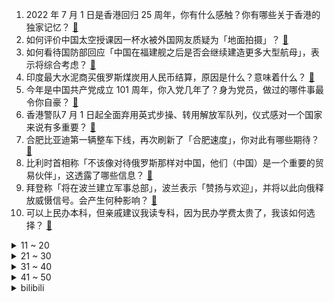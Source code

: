 1. 2022 年 7 月 1 日是香港回归 25 周年，你有什么感触？你有哪些关于香港的独家记忆？ [:link:](https://www.zhihu.com/question/539197870)
2. 如何评价中国太空授课因一杯水被外国网友质疑为「地面拍摄」？ [:link:](https://www.zhihu.com/question/540583680)
3. 如何看待国防部回应「中国在福建舰之后是否会继续建造更多大型航母」，表示将综合考虑？ [:link:](https://www.zhihu.com/question/540785625)
4. 印度最大水泥商买俄罗斯煤炭用人民币结算，原因是什么？意味着什么？ [:link:](https://www.zhihu.com/question/540721895)
5. 今年是中国共产党成立 101 周年，你入党几年了？身为党员，做过的哪件事最令你自豪？ [:link:](https://www.zhihu.com/question/540775507)
6. 香港警队7 月 1 日起全面弃用英式步操、转用解放军队列，仪式感对一个国家来说有多重要？ [:link:](https://www.zhihu.com/question/539197542)
7. 合肥比亚迪第一辆整车下线，再次刷新了「合肥速度」，你对此有哪些期待？ [:link:](https://www.zhihu.com/question/540729779)
8. 比利时首相称「不该像对待俄罗斯那样对中国，他们（中国）是一个重要的贸易伙伴」，这透露了哪些信息？ [:link:](https://www.zhihu.com/question/540290827)
9. 拜登称「将在波兰建立军事总部」，波兰表示「赞扬与欢迎」，并将以此向俄释放威慑信号。会产生何种影响？ [:link:](https://www.zhihu.com/question/540627628)
10. 可以上民办本科，但亲戚建议我读专科，因为民办学费太贵了，我该如何选择？ [:link:](https://www.zhihu.com/question/539849960)
<details>
<summary>11 ~ 20</summary>

11. 2022 年上半年结束了，年初的愿望达成了多少？下半年第一天你对自己有哪些期许？ [:link:](https://www.zhihu.com/question/540741687)
12. 第一经济大省广东 5 月用电量大跌，这主要是受到哪些因素的影响？ [:link:](https://www.zhihu.com/question/540705763)
13. 生命的研究，应当更注重质量还是长度？ [:link:](https://www.zhihu.com/question/540588067)
14. 从来不发朋友圈的人是怎样一种人？ [:link:](https://www.zhihu.com/question/32085955)
15. 河南济源官方允许首套房首付分期，为全国首个官方承认首付分期的城市，将产生哪些影响？ [:link:](https://www.zhihu.com/question/540560616)
16. 6 月 30 日男篮世预赛亚洲区，中国男篮69-76不敌澳大利亚男篮，他们表现如何？ [:link:](https://www.zhihu.com/question/540801025)
17. 如何看待丰田向日本政府施压，要求平等支持混动和纯电汽车？ [:link:](https://www.zhihu.com/question/539591253)
18. 电视剧《梦华录》评价怎么这么魔幻？ [:link:](https://www.zhihu.com/question/537864783)
19. 汤阴县一清洁工躺小区车库通道午休被碾身亡，车主被诉过失致人死亡，该案件有哪些细节值得关注？ [:link:](https://www.zhihu.com/question/540498643)
20. 如果哪吒，孙悟空加入复仇者联盟实力会处于什么水平? [:link:](https://www.zhihu.com/question/350248961)
</details>
<details>
<summary>21 ~ 30</summary>

21. 你可以任意选择超能力，但只要被别人猜到就会死亡，你会选择什么超能力？ [:link:](https://www.zhihu.com/question/535360737)
22. 6 月 30 日安徽新增确诊病例 9 例、无症状感染者 98 例，目前当地疫情情况如何？ [:link:](https://www.zhihu.com/question/540904506)
23. 孩子问「别的小朋友主动打我，老师让他道歉了，为什么我就必须得说没关系」，如何回答？ [:link:](https://www.zhihu.com/question/534678898)
24. 国家电网的真实待遇到底如何？ [:link:](https://www.zhihu.com/question/391324739)
25. 老太 19 楼扔玉米致女婴脑损伤，警方验 DNA 锁定肇事者刑事起诉，如何看待此事？ [:link:](https://www.zhihu.com/question/540782647)
26. 如何理解“from xxx import *这种写法会给你带来无穷无尽的噩梦？”? [:link:](https://www.zhihu.com/question/450918458)
27. 如何看待成都市双流区北辰鹿鸣院小区承重墙内出现塑胶泡沫和钢管架？ [:link:](https://www.zhihu.com/question/540610975)
28. 芬瑞有望入约后泽连斯基拷问北约「开门制度」，质问「我们付出的还不够吗」？乌能否入约？后续将如何发展？ [:link:](https://www.zhihu.com/question/540837692)
29. 如何看待今日起，香港警员不再说「Yes, sir」，改成「知道，长官」？ [:link:](https://www.zhihu.com/question/540836492)
30. 大家如何看待 2022 年 6 月 30 日股市的表现和近期行情的变化？ [:link:](https://www.zhihu.com/question/540715667)
</details>
<details>
<summary>31 ~ 40</summary>

31. 你觉得《梦华录》的结局对于顾千帆而言算是圆满吗？ [:link:](https://www.zhihu.com/question/540576784)
32. 为什么我这么高三这么努力，没日没夜起早贪黑的学习，没考出成绩，他们就以一句没学评价？ [:link:](https://www.zhihu.com/question/540621480)
33. 如何看待奈雪的茶推出「喝茶送虚拟股票」活动，用户每消费 1 元可得 1 个奈雪币？ [:link:](https://www.zhihu.com/question/540759207)
34. 每天工作 7.5 小时双休，月薪 6k 工作轻松，但是没什么晋升空间，要不要辞职呢？ [:link:](https://www.zhihu.com/question/540577155)
35. 如何看待《原神》3.0新角色多莉，科莱，提纳里的立绘提前偷跑放出？ [:link:](https://www.zhihu.com/question/540615491)
36. 2022 年高考招生新增 31 个本科专业，高校专业调整透露哪些新趋势？你会选择新专业吗？ [:link:](https://www.zhihu.com/question/531958952)
37. 如何评价任天堂称中国主机市场没有那么大，将携手腾讯继续推广 Switch ？ [:link:](https://www.zhihu.com/question/540714686)
38. 如果耳机「友商」携手「围殴」苹果耳机，到底谁是赢家？ [:link:](https://www.zhihu.com/question/538798263)
39. 热映电影《人生大事》，让你想起了谁？ [:link:](https://www.zhihu.com/question/538660715)
40. 片名《人生大事》有几重含义？如何理解？ [:link:](https://www.zhihu.com/question/538613815)
</details>
<details>
<summary>41 ~ 50</summary>

41. 公司注册应该注意什么？ [:link:](https://www.zhihu.com/question/515157554)
42. 马上就要毕业了，回首大学生活，有哪些难忘的人和事？ [:link:](https://www.zhihu.com/question/539306482)
43. 多人友谊真的会长久吗？ [:link:](https://www.zhihu.com/question/540562318)
44. 网传东方甄选入局美妆赛道，消息若为真，你看好新东方这波操作吗？ [:link:](https://www.zhihu.com/question/540108995)
45. 今年高二，想暑假逆袭，有什么办法提高语文和英语吗？ [:link:](https://www.zhihu.com/question/540515858)
46. 实习第一次租房，有哪些注意事项？ [:link:](https://www.zhihu.com/question/536817787)
47. 想当老师，应该上双非的师范，还是上一个末流的211之后再考教师资格证？ [:link:](https://www.zhihu.com/question/540427570)
48. 为什么好朋友很难成为恋人？是因为过于了解彼此吗？ [:link:](https://www.zhihu.com/question/540528184)
49. 我读过的书，后来都忘了，那读书的意义何在？ [:link:](https://www.zhihu.com/question/540364327)
50. 如何评价俄罗斯方面「出于善意」从乌克兰蛇岛撤军？ [:link:](https://www.zhihu.com/question/540792577)
</details><details>
<summary>bilibili</summary>

1. 我和女朋友，被房贷改变的这三年 [:link:](//www.bilibili.com/video/BV1Ca411W7v9)
2. 🐓鸡你太美，但是二次元🐓 [:link:](//www.bilibili.com/video/BV19f4y1f7oj)
3. 【树叶 白姨】鬼畜大电影     《天 弃 之 子》 [:link:](//www.bilibili.com/video/BV1LG411x7zZ)
4. 中国空间站的一个杯子，让外国网友吵翻了 [:link:](//www.bilibili.com/video/BV1Ba411H7Te)
5. 鸡你太美分解教学，5分钟速成资深IKUN [:link:](//www.bilibili.com/video/BV1oN4y1u723)
6. “雪糕刺客”？这些天价网红雪糕吃起来究竟怎样？#第六弹！ [:link:](//www.bilibili.com/video/BV1D3411w7w6)
7. 百 业 通 才 [:link:](//www.bilibili.com/video/BV1ot4y1b7zQ)
8. 数羊发现少了一只 出门看看去 [:link:](//www.bilibili.com/video/BV1Ba411H7Ft)
9. 嘎狼 II [:link:](//www.bilibili.com/video/BV1ia411W79g)
10. 【时代少年团】《光环中的少年——“天堑”》 [:link:](//www.bilibili.com/video/BV1eT41137my)
<details>
<summary>11 ~ 20</summary>

11. 【大福】圣主都来我这里进货 我做了一套会亮的符咒键帽 [:link:](//www.bilibili.com/video/BV1d34y1H7Fq)
12. 猫德学院的老弱病残和宁愿在大奔里哭也不愿在猫德学院笑的大奔 [:link:](//www.bilibili.com/video/BV1jZ4y1e7d5)
13. 半个轮胎＋半个轮胎＝一个轮胎 [:link:](//www.bilibili.com/video/BV1HB4y1W7hd)
14. 亚 当 夏 娃 [:link:](//www.bilibili.com/video/BV1r34y1W7SV)
15. 【腾格尔X 文明与征服】⚡你 怎 么 睡 得 着⚡ [:link:](//www.bilibili.com/video/BV15S4y1p7jy)
16. 真刑啊！扮坏人遭阿特放警犬扑咬，慢放2000倍拍摄子弹出膛！ [:link:](//www.bilibili.com/video/BV1Rr4y1g7KC)
17. 《明日方舟》SideStory「绿野幻梦」活动宣传PV [:link:](//www.bilibili.com/video/BV1A34y1p79t)
18. 对小学生来说可能太幼稚，对大学生来说刚刚好 [:link:](//www.bilibili.com/video/BV1iL4y1w78T)
19. 央视记者：这就是二次元吗？【阅片无数Ⅱ 49】 [:link:](//www.bilibili.com/video/BV1sG411x7UF)
20. 咦？多 弹 头 导 弹 ！【C4快乐阴人流#30】 [:link:](//www.bilibili.com/video/BV1M94y1R7UJ)
</details>
<details>
<summary>21 ~ 30</summary>

21. ⚡三 摇 嘲 讽⚡ [:link:](//www.bilibili.com/video/BV1pZ4y1e7Kv)
22. 贵州岜沙｜地球上最后一个带枪部落｜镰刀剃头的民族 [:link:](//www.bilibili.com/video/BV1r3411w7iP)
23. 狗 子 偷 嘎 事 件 [:link:](//www.bilibili.com/video/BV1qG411s7vm)
24. 当自己聚会没带上媳妇 [:link:](//www.bilibili.com/video/BV1br4y1g7UF)
25. 〖误解向〗如果领养的女儿是小埋 [:link:](//www.bilibili.com/video/BV19S4y1H7Mg)
26. 2年了，竟然还有人不知道~ [:link:](//www.bilibili.com/video/BV14G411x7uU)
27. 必胜客158自助又来了,妹子一人来吃血赚还是血亏? [:link:](//www.bilibili.com/video/BV1vS4y1p7tm)
28. 如何把沙子卖给阿拉伯人？【小约翰】 [:link:](//www.bilibili.com/video/BV1Sa411W7fw)
29. 不点赞的，小心穿山甲扎你帽子 [:link:](//www.bilibili.com/video/BV17v4y1u7wZ)
30. 为什么所有专业的学长学姐都在劝退？ [:link:](//www.bilibili.com/video/BV1R94y197ja)
</details>
<details>
<summary>31 ~ 40</summary>

31. 洪水来袭，怎么用脸盆漂浮求生？ [:link:](//www.bilibili.com/video/BV15L4y1P71E)
32. 永琪与山城小栗旬的复仇日记 [:link:](//www.bilibili.com/video/BV14Z4y1e79X)
33. 你让我拿什么理智？ [:link:](//www.bilibili.com/video/BV11Z4y1e7VT)
34. 求求了，帮我把正确答案发出来！ [:link:](//www.bilibili.com/video/BV1kv4y1M7Qx)
35. 《 奇 怪 的 鼠 鼠 增 加 了 》 [:link:](//www.bilibili.com/video/BV1WT411V7Cb)
36. 我二舅这次真行，口罩一摘，我心都化了 [:link:](//www.bilibili.com/video/BV1sv4y1u7ye)
37. 【洗脑循环】阿忍的“老大”真是太洗脑啦~(=^･ω･^)ﾉ [:link:](//www.bilibili.com/video/BV1cB4y1W7iE)
38. 《狗头吧卧底出来的创世神狗！》 [:link:](//www.bilibili.com/video/BV17S4y1p7Dh)
39. 这无缝衔接就离谱！ [:link:](//www.bilibili.com/video/BV1RG411s777)
40. 为了当爸爸，这下亏大了 [:link:](//www.bilibili.com/video/BV1194y197SW)
</details>
<details>
<summary>41 ~ 50</summary>

41. 女明星的顶级直球告白！“你一定会是我喜欢的人”“无比后悔没加你的微信”【宋轶×马天宇｜追星星的人】 [:link:](//www.bilibili.com/video/BV1VW4y1r7cu)
42. 剧本杀玩得最代入的人 [:link:](//www.bilibili.com/video/BV14r4y1M7Tp)
43. 买了她的毛 我是上当了还是赚了？ [:link:](//www.bilibili.com/video/BV1PS4y1n7tR)
44. 粉丝们理解理解我，汉堡先停一停，吃腻了。 [:link:](//www.bilibili.com/video/BV1kU4y1Q7N9)
45. 【Kidding Me】论文终于写完咯！才发现一击有这么好听的非主打｜又是宿舍编舞的一天 [:link:](//www.bilibili.com/video/BV1Bf4y1f7Hm)
46. 猫：我就吃了，你报警吧！ [:link:](//www.bilibili.com/video/BV1EZ4y1i7UA)
47. 又出差了，外边随便对付一口。 [:link:](//www.bilibili.com/video/BV1Dv4y1M75W)
48. 没想到物理老师也…情der初开！ [:link:](//www.bilibili.com/video/BV1ML4y1w7Zx)
49. 工业万精油 这才是男人的香水 [:link:](//www.bilibili.com/video/BV1MT41137BK)
50. “阿姨，我想通了” [:link:](//www.bilibili.com/video/BV1U3411w79k)
</details>
<details>
<summary>51 ~ 60</summary>

51. 新型人贩子是什么梗【梗指南】 [:link:](//www.bilibili.com/video/BV1mB4y1v7Vu)
52. 坚持了115秒…再跳就要变回鱼尾巴了！【镜中渊-原创编舞】 [:link:](//www.bilibili.com/video/BV1M3411A7vJ)
53. 给一些要去读大专的同学一些建议…… [:link:](//www.bilibili.com/video/BV1TB4y1B7Ei)
54. 如何成为射击游戏高玩？？ [:link:](//www.bilibili.com/video/BV1fa411W7yi)
55. 最好的取景器就是你的双眼 [:link:](//www.bilibili.com/video/BV15r4y1g7h9)
56. 《霸总的爱 像白菜》 [:link:](//www.bilibili.com/video/BV1Zr4y1g753)
57. 这训练条件，国足看了都羡慕 [:link:](//www.bilibili.com/video/BV1JL4y1P7AJ)
58. 鹦鹉得了抑郁症，治好后彻底放飞自我。 [:link:](//www.bilibili.com/video/BV1MT41137cQ)
59. 再见，我的校园 [:link:](//www.bilibili.com/video/BV1vY4y1n7x2)
60. 《雪糕刺客风云》 [:link:](//www.bilibili.com/video/BV15Y4y1n77R)
</details>
<details>
<summary>61 ~ 70</summary>

61. 区区不锈钢套餐，何足挂齿 [:link:](//www.bilibili.com/video/BV1xU4y1Q7xe)
62. 【招行特供】用第100支视频说❤️爱你❤️ [:link:](//www.bilibili.com/video/BV1VS4y1p7Ru)
63. 在那个特效匮乏的年代，济公的神通是这样表现的 [:link:](//www.bilibili.com/video/BV1fT411g7zQ)
64. 怨种以奇怪的方式，拿了爬行比赛第一名 [:link:](//www.bilibili.com/video/BV1FN4y1g7W9)
65. 哈哈哈哈，甘肃博物馆的新文创真的笑死人，飞燕说“谢谢你” [:link:](//www.bilibili.com/video/BV1bB4y1q7Nt)
66. 螺旋升天 法力无边！小林家的龙女仆op(>u<)～～ [:link:](//www.bilibili.com/video/BV1Q3411w77c)
67. 什么是肝帝？他说..... [:link:](//www.bilibili.com/video/BV1Cv4y1M7Fg)
68. 再见 谷恒条野 [:link:](//www.bilibili.com/video/BV113411w76W)
69. 太变态了，我这是点了个阿妮亚吗！ [:link:](//www.bilibili.com/video/BV1jZ4y1i7s1)
70. “活了一天，重复365遍” [:link:](//www.bilibili.com/video/BV15Y411K79e)
</details>
<details>
<summary>71 ~ 80</summary>

71. 这才艺展示的差点没把我送走…… [:link:](//www.bilibili.com/video/BV1N94y117Jc)
72. 已经吃不到的口福鸡！乐哥带你重拾逝去的粤菜经典味道！ [:link:](//www.bilibili.com/video/BV1yN4y1u7BE)
73. 当男生玩游戏发飙时！ [:link:](//www.bilibili.com/video/BV1B3411w7fp)
74. 导演：成龙你跳楼怎么拍的？成龙：很简单，就三步 [:link:](//www.bilibili.com/video/BV1oU4y1D7b2)
75. 雪糕刺客是怎么诞生的？ [:link:](//www.bilibili.com/video/BV1uB4y1W78K)
76. 《百万UP主》背后的那个男人 [:link:](//www.bilibili.com/video/BV1ET41137LB)
77. Jordan还是有东西啊！ | 东契奇1代 Luka 1开箱 [:link:](//www.bilibili.com/video/BV1ca411s7Ht)
78. 当今社会几大狠人 [:link:](//www.bilibili.com/video/BV1MY411K7dK)
79. 【为中国军人点赞！】走下赛场，他的手变成了这样…… [:link:](//www.bilibili.com/video/BV1ft4y187XJ)
80. 人贩子：这不就来了嘛 [:link:](//www.bilibili.com/video/BV1uW4y1r78c)
</details>
<details>
<summary>81 ~ 90</summary>

81. 我制作了B站13周年庆焰火，祝哔哩哔哩生日快乐，越来越好 [:link:](//www.bilibili.com/video/BV15T41137nV)
82. ⚡️轻轻扣动处刑的扳机⚡️ [:link:](//www.bilibili.com/video/BV1ar4y1M7QR)
83. 婚姻第一次出现分歧 [:link:](//www.bilibili.com/video/BV1RN4y1u7Zh)
84. 刚出锅的香酥大油条与无敌豆腐脑 [:link:](//www.bilibili.com/video/BV1G94y1R7YN)
85. 【奥特银河格斗3吐槽】从现在开始我将一次不死并且超神！ [:link:](//www.bilibili.com/video/BV1cY411K7Qd)
86. 池塘缸：不插电养小鱼 [:link:](//www.bilibili.com/video/BV1u94y1R788)
87. 细读经典：36年前的华语电影已达到过如此高度 [:link:](//www.bilibili.com/video/BV19r4y1g76L)
88. 骑行帕米尔高原塔莎古道，悬崖挂壁公路非常艰险，塔莎驿站扎营终于吃上大西瓜 [:link:](//www.bilibili.com/video/BV16Y4y1n7ti)
89. 九九豆腐脑 厨子探店¥85 [:link:](//www.bilibili.com/video/BV1ft4y1b7B9)
90. 身高限制了我的脾气 [:link:](//www.bilibili.com/video/BV1pT411V7yg)
</details>
<details>
<summary>91 ~ 100</summary>

91. 【暑期暴瘦】16分钟无跑跳甩脂·夏天身材蜕变必备 [:link:](//www.bilibili.com/video/BV1b3411w7Tz)
92. 今天我们又又采访到了两位老朋友，我们问了他们一些关于生活的问题..... [:link:](//www.bilibili.com/video/BV1wU4y1Q7C1)
93. 【王一博】浅鲨一下 录音室随手拍 [:link:](//www.bilibili.com/video/BV1R3411w7w2)
94. 是谁我不说系列来啦！ [:link:](//www.bilibili.com/video/BV1Df4y1o7cD)
95. 真的有人吃这玩意吗？ [:link:](//www.bilibili.com/video/BV1vB4y1q71u)
96. 中国人修仙这件事是瞒不住了！ [:link:](//www.bilibili.com/video/BV17Y4y1n7s7)
97. 😓高中生up被粉丝叫阿姨！是我长得着急了吗？ [:link:](//www.bilibili.com/video/BV1jY411K7eh)
98. 【鉴定热门】喝可乐会导致肌无力？海底居然有异形存在？ [:link:](//www.bilibili.com/video/BV1f3411w7km)
99. 来一场羽毛球单打？ [:link:](//www.bilibili.com/video/BV1PW4y1z77p)
100. 看看入狱第一天的生活（来源：央视网） [:link:](//www.bilibili.com/video/BV1Ba411W7ye)
</details></details>